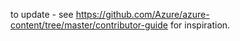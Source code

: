 to update - see https://github.com/Azure/azure-content/tree/master/contributor-guide for inspiration.